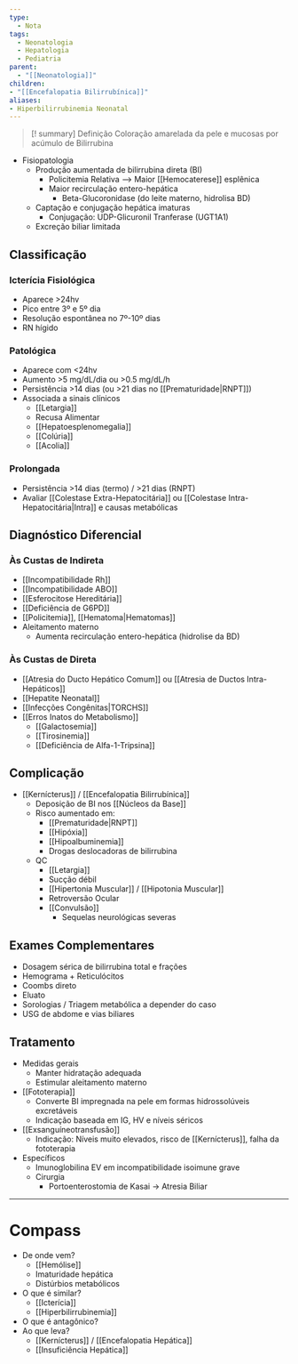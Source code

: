 ```yaml
---
type:
  - Nota
tags:
  - Neonatologia
  - Hepatologia
  - Pediatria
parent:
  - "[[Neonatologia]]"
children:
- "[[Encefalopatia Bilirrubínica]]"
aliases:
- Hiperbilirrubinemia Neonatal
---
```

>[! summary] Definição
> Coloração amarelada da pele e mucosas por acúmulo de Bilirrubina
- Fisiopatologia
	- Produção aumentada de bilirrubina direta (BI)
		- Policitemia Relativa --> Maior [[Hemocaterese]] esplênica
		- Maior recirculação entero-hepática
			- Beta-Glucoronidase (do leite materno, hidrolisa BD)
	- Captação e conjugação hepática imaturas
		- Conjugação: UDP-Glicuronil Tranferase (UGT1A1)
	- Excreção biliar limitada
## Classificação
### Icterícia Fisiológica
- Aparece >24hv
- Pico entre 3º e 5º dia
- Resolução espontânea no 7º-10º dias
- RN hígido
### Patológica
- Aparece com <24hv
- Aumento >5 mg/dL/dia ou >0.5 mg/dL/h
- Persistência >14 dias (ou >21 dias no [[Prematuridade|RNPT]])
- Associada a sinais clínicos
	- [[Letargia]]
	- Recusa Alimentar
	- [[Hepatoesplenomegalia]]
	- [[Colúria]]
	- [[Acolia]]
### Prolongada
- Persistência >14 dias (termo) / >21 dias (RNPT)
- Avaliar [[Colestase Extra-Hepatocitária]] ou [[Colestase Intra-Hepatocitária|Intra]] e causas metabólicas

## Diagnóstico Diferencial
### Às Custas de Indireta
- [[Incompatibilidade Rh]]
- [[Incompatibilidade ABO]]
- [[Esferocitose Hereditária]]
- [[Deficiência de G6PD]]
- [[Policitemia]], [[Hematoma|Hematomas]]
- Aleitamento materno
	- Aumenta recirculação entero-hepática (hidrolise da BD)
### Às Custas de Direta
- [[Atresia do Ducto Hepático Comum]] ou [[Atresia de Ductos Intra-Hepáticos]]
- [[Hepatite Neonatal]]
- [[Infecções Congênitas|TORCHS]]
- [[Erros Inatos do Metabolismo]]
	- [[Galactosemia]]
	- [[Tirosinemia]]
	- [[Deficiência de Alfa-1-Tripsina]]
## Complicação
- [[Kernícterus]] / [[Encefalopatia Bilirrubínica]]
	- Deposição de BI nos [[Núcleos da Base]]
	- Risco aumentado em:
		- [[Prematuridade|RNPT]]
		- [[Hipóxia]]
		- [[Hipoalbuminemia]]
		- Drogas deslocadoras de bilirrubina
	- QC
		- [[Letargia]]
		- Sucção débil
		- [[Hipertonia Muscular]] / [[Hipotonia Muscular]]
		- Retroversão Ocular
		- [[Convulsão]]
			- Sequelas neurológicas severas
## Exames Complementares
- Dosagem sérica de bilirrubina total e frações
- Hemograma + Reticulócitos
- Coombs direto
- Eluato
- Sorologias / Triagem metabólica a depender do caso
- USG de abdome e vias biliares 
## Tratamento
- Medidas gerais
	- Manter hidratação adequada
	- Estimular aleitamento materno
- [[Fototerapia]]
	- Converte BI impregnada na pele em formas hidrossolúveis excretáveis
	- Indicação baseada em IG, HV e níveis séricos
- [[Exsanguíneotransfusão]]
	- Indicação: Níveis muito elevados, risco de [[Kernícterus]], falha da fototerapia
- Específicos
	- Imunoglobilina EV em incompatibilidade isoimune grave
	- Cirurgia
		- Portoenterostomia de Kasai -> Atresia Biliar

____
# Compass
- De onde vem?
	- [[Hemólise]]
	- Imaturidade hepática
	- Distúrbios metabólicos
- O que é similar?
	- [[Icterícia]]
	- [[Hiperbilirrubinemia]]
- O que é antagônico?
- Ao que leva?
	- [[Kernícterus]] / [[Encefalopatia Hepática]]
	- [[Insuficiência Hepática]]


